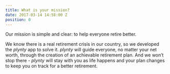 ```yaml
---
title: What is your mission?
date: 2017-03-14 14:58:00 Z
position: 0
---
```


Our mission is simple and clear: to help everyone retire better.  

We know there is a real retirement crisis in our country, so we developed the *plynty* app to solve it. *plynty* will guide everyone, no matter your net worth, through the creation of an achievable retirement plan. And we won’t stop there - *plynty* will stay with you as life happens and your plan changes to keep you on track for a better retirement.